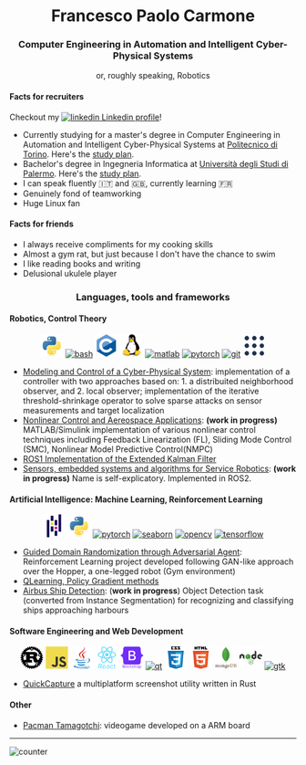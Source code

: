 <h1 align="center">Francesco Paolo Carmone</h1>
<h3 align="center">Computer Engineering in Automation and Intelligent Cyber-Physical Systems</h3>
<!-- <h4 align="center">( or, roughly speaking, Robotics)</h4> -->
<p align="center">or, roughly speaking, Robotics</p>

<!-- <img align="right"  alt="Coding" width=200 src="https://camo.githubusercontent.com/7de37139d0b4c1ce40865e799b446c0e963a3dd8fb68d239707237c40604fa3d/68747470733a2f2f63646e2e6472696262626c652e636f6d2f75736572732f3733303730332f73637265656e73686f74732f363538313234332f6176656e746f2e676966"> -->

<h4 align="left">Facts for recruiters</h4>

<p align="left">
Checkout my 
<a href="https://www.linkedin.com/in/carmone/" target="_blank" rel="noreferrer"> <img src="https://camo.githubusercontent.com/6eeeae9698286e45eda5d2973026a896fd42fa7f4271bf31aa74e9557e82181a/68747470733a2f2f6564656e742e6769746875622e696f2f537570657254696e7949636f6e732f696d616765732f7376672f6c696e6b6564696e2e737667" alt="linkedin" width="13" height="13"/> Linkedin profile</a>!   
<p>

* Currently studying for a master's degree in Computer Engineering in Automation and Intelligent Cyber-Physical Systems at [Politecnico di Torino](https://www.polito.it/). Here's the [study plan](https://didattica.polito.it/pls/portal30/sviluppo.offerta_formativa_2019.vis?p_a_acc=2023&p_sdu=37&p_cds=18).
* Bachelor's degree in Ingegneria Informatica at [Università degli Studi di Palermo](https://www.unipa.it/). Here's the [study plan](https://www.google.com/url?sa=t&rct=j&q=&esrc=s&source=web&cd=&ved=2ahUKEwjskIf1-eSBAxUThf0HHY2lA8EQFnoECBcQAQ&url=https%3A%2F%2Foffertaformativa.unipa.it%2Foffweb%2Freports%3Freport%3Dmanifesto.pdf%26oidCurriculum%3D18008%26lingua%3DITA&usg=AOvVaw1oKaRAOAVP_F0SH26nH07k&opi=89978449).
* I can speak fluently 🇮🇹 and 🇬🇧, currently learning 🇫🇷
* Genuinely fond of teamworking
* Huge Linux fan
</p>
<p>


<h4 align="left">Facts for friends</h4>

* I always receive compliments for my cooking skills
* Almost a gym rat, but just because I don't have the chance to swim
* I like reading books and writing
* Delusional ukulele player

</p>

<!-- ---

<p align="center">
    <img align="center" src="https://github-readme-stats.vercel.app/api/top-langs?username=enfff&show_icons=true&locale=en&layout=compact">
</>

--- -->

<h3 align="center">Languages, tools and frameworks</h3>
<!-- which I've used in previous projects   -->

<h4 align="left">Robotics, Control Theory</h4>

<p align="center">
<a href="https://www.python.org" target="_blank" rel="noreferrer"> <img src="https://raw.githubusercontent.com/devicons/devicon/master/icons/python/python-original.svg" alt="python" width="40" height="40"/></a>   
<a href="https://www.gnu.org/software/bash/" target="_blank" rel="noreferrer"> <img src="https://www.vectorlogo.zone/logos/gnu_bash/gnu_bash-icon.svg" alt="bash" width="40" height="40"/></a> 
<a href="https://www.cprogramming.com/" target="_blank" rel="noreferrer"> <img src="https://raw.githubusercontent.com/devicons/devicon/master/icons/c/c-original.svg" alt="c" width="40" height="40"/></a>
<a href="https://www.linux.org/" target="_blank" rel="noreferrer"> <img src="https://raw.githubusercontent.com/devicons/devicon/master/icons/linux/linux-original.svg" alt="linux" width="40" height="40"/></a> 
<a href="https://www.mathworks.com/" target="_blank" rel="noreferrer"> <img src="https://upload.wikimedia.org/wikipedia/commons/2/21/Matlab_Logo.png" alt="matlab" width="40" height="40"/></a>
<a href="https://pytorch.org/" target="_blank" rel="noreferrer"> <img src="https://www.vectorlogo.zone/logos/pytorch/pytorch-icon.svg" alt="pytorch" width="40" height="40"/></a>
<a href="https://git-scm.com/" target="_blank" rel="noreferrer"> <img src="https://www.vectorlogo.zone/logos/git-scm/git-scm-icon.svg" alt="git" width="40" height="40"/></a>
<a href="https://www.ros.org" target="_blank" rel="noreferrer"> <img src="https://raw.githubusercontent.com/devicons/devicon/master/icons/ros/ros-original.svg" alt="pytorch" width="40" height="40"/></a>
</p>

- [Modeling and Control of a Cyber-Physical System](https://github.com/enfff/cps-project): implementation of a controller with two approaches based on: 1. a distribuited neighborhood observer, and 2. local observer; implementation of the iterative threshold-shrinkage operator to solve sparse attacks on sensor measurements and target localization
- [Nonlinear Control and Aereospace Applications](https://github.com/enfff/NLCAA): **(work in progress)** MATLAB/Simulink implementation of various nonlinear control techniques including Feedback Linearization (FL), Sliding Mode Control (SMC), Nonlinear Model Predictive Control(NMPC)
- [ROS1 Implementation of the Extended Kalman Filter](https://github.com/enfff/robot-learning-labs/tree/main/exercise1-ekf-enfff)
- [Sensors, embedded systems and algorithms for Service Robotics](https://github.com/enfff/SESASR): **(work in progress)** Name is self-explicatory. Implemented in ROS2.

<h4 align="left">Artificial Intelligence: Machine Learning, Reinforcement Learning</h4>

<p align="center">
<a href="https://pandas.pydata.org/" target="_blank" rel="noreferrer"> <img src="https://raw.githubusercontent.com/devicons/devicon/2ae2a900d2f041da66e950e4d48052658d850630/icons/pandas/pandas-original.svg" alt="pandas" width="40" height="40"/></a>
<a href="https://www.python.org" target="_blank" rel="noreferrer"> <img src="https://raw.githubusercontent.com/devicons/devicon/master/icons/python/python-original.svg" alt="python" width="40" height="40"/></a>
<a href="https://pytorch.org/" target="_blank" rel="noreferrer"> <img src="https://www.vectorlogo.zone/logos/pytorch/pytorch-icon.svg" alt="pytorch" width="40" height="40"/></a>
<a href="https://seaborn.pydata.org/" target="_blank" rel="noreferrer"> <img src="https://seaborn.pydata.org/_images/logo-mark-lightbg.svg" alt="seaborn" width="40" height="40"/></a>
<a href="https://opencv.org/" target="_blank" rel="noreferrer"> <img src="https://www.vectorlogo.zone/logos/opencv/opencv-icon.svg" alt="opencv" width="40" height="40"/></a>
<a href="https://www.tensorflow.org" target="_blank" rel="noreferrer"> <img src="https://www.vectorlogo.zone/logos/tensorflow/tensorflow-icon.svg" alt="tensorflow" width="40" height="40"/></a>
</p>

- [Guided Domain Randomization through Adversarial Agent](https://github.com/enfff/rl-hopper): Reinforcement Learning project developed following GAN-like approach over the Hopper, a one-legged robot (Gym environment)
- [QLearning, Policy Gradient methods](https://github.com/enfff/robot-learning-labs)
- [Airbus Ship Detection](https://github.com/enfff/airbus-ship-detection): (**work in progress**) Object Detection task (converted from Instance Segmentation) for recognizing and classifying ships approaching harbours

<h4 align="left">Software Engineering and Web Development</h4>

<p align="center">
<a href="https://www.rust-lang.org" target="_blank" rel="noreferrer"> <img src="https://raw.githubusercontent.com/devicons/devicon/master/icons/rust/rust-original.svg" alt="rust" width="40" height="40"/></a>
<a href="https://developer.mozilla.org/en-US/docs/Web/JavaScript" target="_blank" rel="noreferrer"> <img src="https://raw.githubusercontent.com/devicons/devicon/master/icons/javascript/javascript-original.svg" alt="javascript" width="40" height="40"/></a>
<a href="https://www.java.com" target="_blank" rel="noreferrer"> <img src="https://raw.githubusercontent.com/devicons/devicon/master/icons/java/java-original.svg" alt="java" width="40" height="40"/></a>
<!-- <a href="https://www.linux.org/" target="_blank" rel="noreferrer"> <img src="https://raw.githubusercontent.com/devicons/devicon/master/icons/linux/linux-original.svg" alt="linux" width="40" height="40"/></a> -->
<a href="https://reactjs.org/" target="_blank" rel="noreferrer"> <img src="https://raw.githubusercontent.com/devicons/devicon/master/icons/react/react-original-wordmark.svg" alt="react" width="40" height="40"/></a>
<a href="https://getbootstrap.com" target="_blank" rel="noreferrer"> <img src="https://raw.githubusercontent.com/devicons/devicon/master/icons/bootstrap/bootstrap-plain-wordmark.svg" alt="bootstrap" width="40" height="40"/></a>
<a href="https://www.qt.io/" target="_blank" rel="noreferrer"> <img src="https://upload.wikimedia.org/wikipedia/commons/0/0b/Qt_logo_2016.svg" alt="qt" width="40" height="40"/></a>
<a href="https://www.w3schools.com/css/" target="_blank" rel="noreferrer"> <img src="https://raw.githubusercontent.com/devicons/devicon/master/icons/css3/css3-original-wordmark.svg" alt="css3" width="40" height="40"/></a>
<a href="https://www.w3.org/html/" target="_blank" rel="noreferrer"> <img src="https://raw.githubusercontent.com/devicons/devicon/master/icons/html5/html5-original-wordmark.svg" alt="html5" width="40" height="40"/></a>
<a href="https://www.mongodb.com/" target="_blank" rel="noreferrer"> <img src="https://raw.githubusercontent.com/devicons/devicon/master/icons/mongodb/mongodb-original-wordmark.svg" alt="mongodb" width="40" height="40"/></a>
<a href="https://nodejs.org" target="_blank" rel="noreferrer"> <img src="https://raw.githubusercontent.com/devicons/devicon/master/icons/nodejs/nodejs-original-wordmark.svg" alt="nodejs" width="40" height="40"/></a>
<a href="https://www.gtk.org/" target="_blank" rel="noreferrer"> <img src="https://upload.wikimedia.org/wikipedia/commons/7/71/GTK_logo.svg" alt="gtk" width="40" height="40"/></a>
</p>

- [QuickCapture](https://github.com/enfff/quickcapture-egui) a multiplatform screenshot utility written in Rust

<h4 align="left">Other</h4>

- [Pacman Tamagotchi](https://github.com/enfff/pacman_tamagotchi): videogame developed on a ARM board

---

![counter](https://komarev.com/ghpvc/?username=enfff&color=yellow)